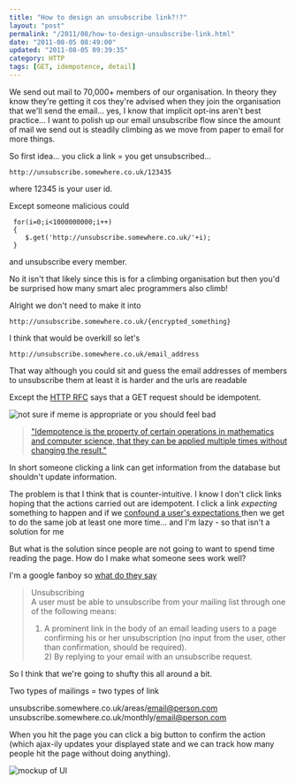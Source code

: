```yaml
---
title: "How to design an unsubscribe link?!?"
layout: "post"
permalink: "/2011/08/how-to-design-unsubscribe-link.html"
date: "2011-08-05 08:49:00"
updated: "2011-08-05 09:39:35"
category: HTTP
tags: [GET, idempotence, detail]
---
```


We send out mail to 70,000+ members of our organisation. In theory they know they're getting it cos they're advised when they join the organisation that we'll send the email... yes, I know that implicit opt-ins aren't best practice... I want to polish up our email unsubscribe flow since the amount of mail we send out is steadily climbing as we move from paper to email for more things.

<!--more-->

So first idea... you click a link = you get unsubscribed...

`http://unsubscribe.somewhere.co.uk/123435`

where 12345 is your user id. 

Except someone malicious could

```
 for(i=0;i<1000000000;i++)
 {
 	$.get('http://unsubscribe.somewhere.co.uk/'+i);
 }
```
 and unsubscribe every member. 

No it isn't that likely since this is for a climbing organisation but then you'd be surprised how many smart alec programmers also climb!

Alright we don't need to make it into

`http://unsubscribe.somewhere.co.uk/{encrypted_something}`

I think that would be overkill so let's

`http://unsubscribe.somewhere.co.uk/email_address`

That way although you could sit and guess the email addresses of members to unsubscribe them at least it is harder and the urls are readable

Except the [HTTP RFC](http://t.co/xH5nYHf) says that a GET request should be idempotent.

![not sure if meme is appropriate or you should feel bad](http://1.bp.blogspot.com/-uEF-Zso3K5M/Tju1K8hAhrI/AAAAAAAAAVk/Vi_WggM_FEY/s1600/1095675-futurama_fry_looking_squint_super.jpg)

> ["Idempotence is the property of certain operations in mathematics and computer science, that they can be applied multiple times without changing the result."](http://en.wikipedia.org/wiki/Idempotence)

In short someone clicking a link can get information from the database but shouldn't update information.

The problem is that I think that is counter-intuitive. I know I don't click links hoping that the actions carried out are idempotent. I click a link *expecting* something to happen and if we [confound a user's expectations ](http://en.wikipedia.org/wiki/Principle_of_least_astonishment)then we get to do the same job at least one more time... and I'm lazy - so that isn't a solution for me

But what is the solution since people are not going to want to spend time reading the page. How do I make what someone sees work well?

I'm a google fanboy so [what do they say](https://mail.google.com/support/bin/answer.py?answer=81126#unsub)

> Unsubscribing</span><br />A user must be able to unsubscribe from your mailing list through one of the following means:
> 
> 1) A prominent link in the body of an email leading users to a page confirming his or her unsubscription (no input from the user, other than confirmation, should be required).<br />2) By replying to your email with an unsubscribe request.

So I think that we're going to shufty this all around a bit.

Two types of mailings = two types of link

unsubscribe.somewhere.co.uk/areas/email@person.com<br />unsubscribe.somewhere.co.uk/monthly/email@person.com

When you hit the page you can click a big button to confirm the action (which ajax-ily updates your displayed state and we can track how many people hit the page without doing anything).

![mockup of UI](http://4.bp.blogspot.com/-olQbQBRHcak/Tju4pxILv1I/AAAAAAAAAVs/jizlCCsfz1M/s1600/mockup.png)
